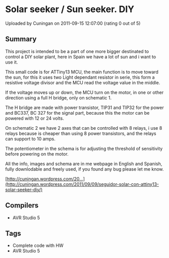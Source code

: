 # Solar seeker / Sun seeker. DIY

Uploaded by Cuningan on 2011-09-15 12:07:00 (rating 0 out of 5)

## Summary

This project is intended to be a part of one more bigger destinated to control a DIY solar plant, here in Spain we have a lot of sun and i want to use it.


This small code is for ATTiny13 MCU, the main function is to move toward the sun, for this it uses two Light dependant resistor in serie, this form a resistive voltage divisor and the MCU read the voltage value in the middle.


If the voltage moves up or down, the MCU turn on the motor, in one or other direction using a full H bridge, only on schematic 1.


The H bridge are made with power transistor, TIP31 and TIP32 for the power and BC337, BC 327 for the signal part, because this the motor can be powered with 12 or 24 volts.


On schematic 2 we have 2 axes that can be controlled with 8 relays, i use 8 relays because is cheaper than using 8 power transistors, and the relays can support to 10 amps.


The potentiometer in the schema is for adjusting the threshold of sensitivity before powering on the motor.


All the info, images and schema are in me webpage in English and Spanish, fully downlodable and freely used, if you found any bug please let me know.


[http://cuningan.wordpress.com/20...](http://cuningan.wordpress.com/2011/09/09/seguidor-solar-con-attiny13-solar-seeker-diy/)

## Compilers

- AVR Studio 5

## Tags

- Complete code with HW
- AVR Studio 5
